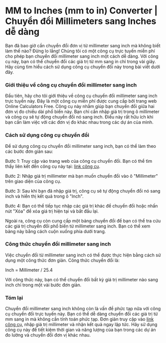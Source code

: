 MM to Inches (mm to in) Converter | Chuyển đổi Millimeters sang Inches dễ dàng
==============================================================================

Bạn đã bao giờ cần chuyển đổi đơn vị từ millimeter sang inch mà không biết làm thế nào? Đừng lo lắng! Chúng tôi có một công cụ trực tuyến miễn phí cho phép bạn chuyển đổi millimeter sang inch một cách dễ dàng. Với công cụ này, bạn có thể chuyển đổi các giá trị từ mm sang in chỉ trong vài giây. Hãy cùng tìm hiểu cách sử dụng công cụ chuyển đổi này trong bài viết dưới đây.

### Giới thiệu về công cụ chuyển đổi millimeter sang inch

Đầu tiên, hãy cho tôi giới thiệu về công cụ chuyển đổi millimeter sang inch trực tuyến này. Đây là một công cụ miễn phí được cung cấp bởi trang web Online Calculators Free. Công cụ này nhằm giúp bạn chuyển đổi giữa hai đơn vị đo chiều dài phổ biến này. Bạn chỉ cần nhập giá trị trong ô millimeter và công cụ sẽ tự động chuyển đổi nó sang inch. Điều này rất hữu ích khi bạn cần làm việc với các đơn vị đo khác nhau trong các dự án của mình.

### Cách sử dụng công cụ chuyển đổi

Để sử dụng công cụ chuyển đổi millimeter sang inch, bạn có thể làm theo các bước đơn giản sau:

Bước 1: Truy cập vào trang web của công cụ chuyển đổi. Bạn có thể tìm thấy liên kết đến công cụ này tại: [link công cụ](https://www.onlinecalculatorsfree.com/vi/convert/mm-to-inch.html).

Bước 2: Nhập giá trị millimeter mà bạn muốn chuyển đổi vào ô "Millimeter" trên giao diện của công cụ.

Bước 3: Sau khi bạn đã nhập giá trị, công cụ sẽ tự động chuyển đổi nó sang inch và hiển thị kết quả trong ô "Inch".

Bước 4: Bạn có thể tiếp tục nhập các giá trị khác để chuyển đổi hoặc nhấn nút "Xóa" để xóa giá trị hiện tại và bắt đầu lại.

Ngoài ra, công cụ còn cung cấp một bảng chuyển đổi để bạn có thể tra cứu các giá trị chuyển đổi phổ biến từ millimeter sang inch. Bạn có thể xem bảng này bằng cách cuộn xuống phía dưới trang.

### Công thức chuyển đổi millimeter sang inch

Việc chuyển đổi từ millimeter sang inch có thể được thực hiện bằng cách sử dụng một công thức đơn giản. Công thức chuyển đổi là:

Inch = Millimeter / 25.4

Với công thức này, bạn có thể chuyển đổi bất kỳ giá trị millimeter nào sang inch chỉ trong một vài bước đơn giản.

### Tóm lại

Chuyển đổi millimeter sang inch không còn là vấn đề phức tạp nữa với công cụ chuyển đổi trực tuyến này. Bạn có thể dễ dàng chuyển đổi các giá trị từ mm sang in mà không cần tính toán phức tạp. Đơn giản truy cập vào [link công cụ](https://www.onlinecalculatorsfree.com/vi/convert/mm-to-inch.html), nhập giá trị millimeter và nhận kết quả ngay lập tức. Hãy sử dụng công cụ này để tiết kiệm thời gian và năng lượng của bạn trong các dự án đo lường và chuyển đổi đơn vị khác nhau.